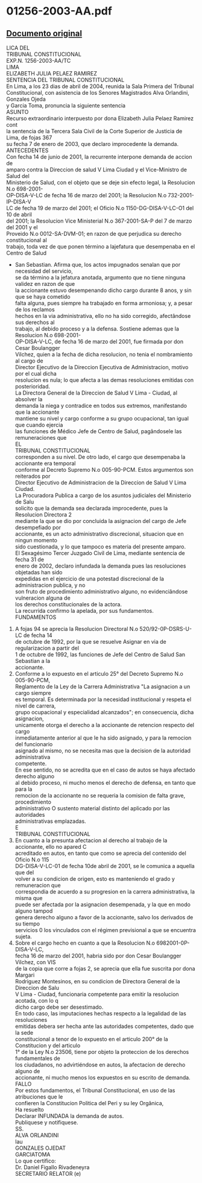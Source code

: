 
01256-2003-AA.pdf
=================
  
[Documento original](https://tc.gob.pe/jurisprudencia/2004/01256-2003-AA.pdf)  
---  
LICA DEL  
TRIBUNAL CONSTITUCIONAL  
EXP.N. 1256-2003-AA/TC  
LIMA  
ELIZABETH JULIA PELAEZ RAMIREZ  
SENTENCIA DEL TRIBUNAL CONSTITUCIONAL  
En Lima, a los 23 dias de abril de 2004, reunida la Sala Primera del Tribunal  
Constitucional, con asistencia de los Senores Magistrados Alva Orlandini, Gonzales Ojeda  
y Garcia Toma, pronuncia la siguiente sentencia  
ASUNTO  
Recurso extraordinario interpuesto por dona Elizabeth Julia Pelaez Ramirez cont  
la sentencia de la Tercera Sala Civil de la Corte Superior de Justicia de Lima, de fojas 367  
su fecha 7 de enero de 2003, que declaro improcedente la demanda.  
ANTECEDENTES  
Con fecha 14 de junio de 2001, la recurrente interpone demanda de accion de  
amparo contra la Direccion de salud V Lima Ciudad y el Vice-Ministro de Salud del  
Ministerio de Salud, con el objeto que se deje sin efecto legal, la Resolucion N.o 698-2001-  
OP-DISA-V-LC de fecha 16 de marzo del 2001; la Resolucion N.o 732-2001-IP-DISA-V  
LC de fecha 19 de marzo del 2001; el Oficio N.o 1150-DG-DISA-V-LC-O1 del 10 de abril  
del 2001; la Resolucion Vice Ministerial N.o 367-2001-SA-P del 7 de marzo del 2001 y el  
Proveido N.o 0012-SA-DVM-01; en razon de que perjudica su derecho constitucional al  
trabajo, toda vez de que ponen término a lajefatura que desempenaba en el Centro de Salud  
- San Sebastian. Afirma que, los actos impugnados senalan que por necesidad del servicio,  
se da término a la jefatura anotada, argumento que no tiene ninguna validez en razon de que  
la accionante estuvo desempenando dicho cargo durante 8 anos, y sin que se haya cometido  
falta alguna, pues siempre ha trabajado en forma armoniosa; y, a pesar de los reclamos  
hechos en la via administrativa, ello no ha sido corregido, afectândose sus derechos al  
trabajo, al debido proceso y a la defensa. Sostiene ademas que la Resolucion N.o 698-2001-  
OP-DISA-V-LC, de fecha 16 de marzo del 2001, fue firmada por don Cesar Boulangger  
Vilchez, quien a la fecha de dicha resolucion, no tenia el nombramiento al cargo de  
Director Ejecutivo de la Direccion Ejecutiva de Administracion, motivo por el cual dicha  
resolucion es nula; lo que afecta a las demas resoluciones emitidas con posterioridad.  
La Directora General de la Direccion de Salud V Lima - Ciudad, al absolver la  
demanda la niega y contradice en todos sus extremos, manifestando que la accionante  
mantiene su nivel y cargo conforme a su grupo ocupacional, tan igual que cuando ejercia  
las funciones de Médico Jefe de Centro de Salud, pagândosele las remuneraciones que  
EL  
TRIBUNAL CONSTITUCIONAL  
corresponden a su nivel. De otro lado, el cargo que desempenaba la accionante era temporal  
conforme al Decreto Supremo N.o 005-90-PCM. Estos argumentos son reiterados por  
Director Ejecutivo de Administracion de la Direccion de Salud V Lima Ciudad.  
La Procuradora Publica a cargo de los asuntos judiciales del Ministerio de Salu  
solicito que la demanda sea declarada improcedente, pues la Resolucion Directora 2  
mediante la que se dio por concluida la asignacion del cargo de Jefe desempefiado por  
accionante, es un acto administrativo discrecional, situacion que en ningun momento  
sido cuestionada, y lo que tampoco es materia del presente amparo.  
El Sexagésimo Tercer Juzgado Civil de Lima, mediante sentencia de fecha 31 de  
enero de 2002, declaro infundada la demanda pues las resoluciones objetadas han sido  
expedidas en el ejercicio de una potestad discrecional de la administracion publica, y no  
son fruto de procedimiento administrativo alguno, no evidenciândose vulneracion alguna de  
los derechos constitucionales de la actora.  
La recurrida confirmo la apelada, por sus fundamentos.  
FUNDAMENTOS  
1. A fojas 94 se aprecia la Resolucion Directoral N.o 520/92-0P-DSRS-U-LC de fecha 14  
de octubre de 1992, por la que se resuelve Asignar en via de regularizacion a partir del  
1 de octubre de 1992, las funciones de Jefe del Centro de Salud San Sebastian a la  
accionante.  
2. Conforme a lo expuesto en el articulo 25° del Decreto Supremo N.o 005-90-PCM,  
Reglamento de la Ley de la Carrera Administrativa "La asignacion a un cargo siempre  
es temporal. Es determinada por la necesidad institucional y respeta el nivel de carrera,  
grupo ocupacional y especialidad alcanzados"; en consecuencia, dicha asignacion,  
unicamente otorga el derecho a la accionante de retencion respecto del cargo  
inmediatamente anterior al que le ha sido asignado, y para la remocion del funcionario  
asignado al mismo, no se necesita mas que la decision de la autoridad administrativa  
competente.  
En ese sentido, no se acredita que en el caso de autos se haya afectado derecho alguno  
al debido proceso, ni mucho menos el derecho de defensa, en tanto que para la  
remocion de la accionante no se requeria la comision de falta grave, procedimiento  
administrativo O sustento material distinto del aplicado por las autoridades  
administrativas emplazadas.  
E  
TRIBUNAL CONSTITUCIONAL  
4. En cuanto a la presunta afectacion al derecho al trabajo de la accionante, ello no apared C  
acreditado en autos, en tanto que como se aprecia del contenido del Oficio N.o 115  
DG-DISA-V-LC-01 de fecha 10de abril de 2001, se le comunica a aquella que del  
volver a su condicion de origen, esto es manteniendo el grado y remuneracion que  
correspondia de acuerdo a su progresion en la carrera administrativa, la misma que  
puede ser afectada por la asignacion desempenada, y la que en modo alguno tampod  
genera derecho alguno a favor de la accionante, salvo los derivados de su tiempo  
servicios 0 los vinculados con el régimen previsional a que se encuentra sujeta.  
5. Sobre el cargo hecho en cuanto a que la Resolucion N.o 6982001-0P-DISA-V-LC,  
fecha 16 de marzo del 2001, habria sido por don Cesar Boulangger Vilchez, con VIS  
de la copia que corre a fojas 2, se aprecia que ella fue suscrita por dona Margari  
Rodriguez Montesinos, en su condicion de Directora General de la Direccion de Salu  
V Lima - Ciudad, funcionaria competente para emitir la resolucion acotada, con lo q  
dicho cargo debe ser desestimado.  
En todo caso, las imputaciones hechas respecto a la legalidad de las resoluciones  
emitidas debera ser hecha ante las autoridades competentes, dado que la sede  
constitucional a tenor de lo expuesto en el articulo 200° de la Constitucion y del articulo  
1° de la Ley N.o 23506, tiene por objeto la proteccion de los derechos fundamentales de  
los ciudadanos, no advirtiéndose en autos, la afectacion de derecho alguno de  
accionante, ni mucho menos los expuestos en su escrito de demanda.  
FALLO  
Por estos fundamentos, el Tribunal Constitucional, en uso de las atribuciones que le  
confieren la Constitucion Politica del Peri y su ley Orgânica,  
Ha resuelto  
Declarar INFUNDADA la demanda de autos.  
Publiquese y notifiquese.  
SS.  
ALVA ORLANDINI  
lau  
GONZALES OJEDAT  
GARCIATOMA  
Lo que certifico:  
Dr. Daniel Figallo Rivadeneyra  
SECRETARIO RELATOR (e)